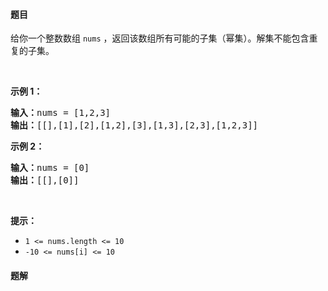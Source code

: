 #### 题目
<p>给你一个整数数组 <code>nums</code> ，返回该数组所有可能的子集（幂集）。解集不能包含重复的子集。</p>
 

<p><strong>示例 1：</strong></p>

<pre>
<strong>输入：</strong>nums = [1,2,3]
<strong>输出：</strong>[[],[1],[2],[1,2],[3],[1,3],[2,3],[1,2,3]]
</pre>

<p><strong>示例 2：</strong></p>

<pre>
<strong>输入：</strong>nums = [0]
<strong>输出：</strong>[[],[0]]
</pre>

<p> </p>

<p><strong>提示：</strong></p>

<ul>
	<li><code>1 <= nums.length <= 10</code></li>
	<li><code>-10 <= nums[i] <= 10</code></li>
</ul>


 #### 题解